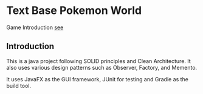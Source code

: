 # Text Base Pokemon World

Game Introduction [see](https://github.com/CSC207-UofT/course-project-jerry-text-adventure)

## Introduction

This is a java project following SOLID principles and Clean Architecture. It also uses various design patterns such as Observer, Factory, and Memento.

It uses JavaFX as the GUI framework, JUnit for testing and Gradle as the build tool.